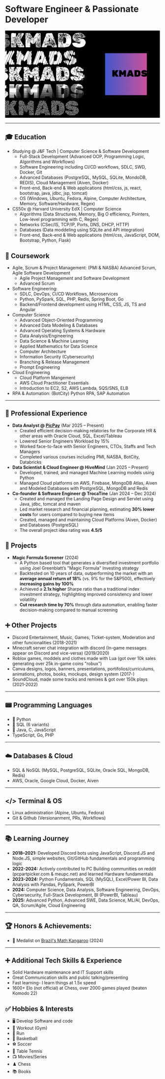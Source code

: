 # Software Engineer & Passionate Developer

![KMADS](/KMADS-v3.png)

---

## 🎓 Education
- Studying @ J&F Tech | Computer Science & Software Development
  - Full-Stack Development (Advanced OOP, Programming Logic, Algorithms and Workflows)
  - Software Engineering including CI/CD workflows, SDLC, SWD, Docker, Git
  - Advanced Databases (PostgreSQL, MySQL, SQLite, MondoDB, REDIS), Cloud Management (Aiven, Docker)
  - Front-end, Back-end & Web applications (html/css, js, react, bootstrap, java, jdbc, jsp, tomcat)
  - OS (Windows, Ubuntu, Fedora, Alpine, Computer Architecture, Memory, Software/Hardware, Regex)
- CS50x @ Harvard University EdX | Computer Science
  - Algorithms (Data Structures, Memory, Big O efficiency, Pointers, Low-level programming with C, Regex)
  - Networks (CSec/IS, TCP/IP, Ports, DNS, DHCP, HTTP)
  - Databases (Data moddeling using SQLite and API integration)
  - Front-end, Back-end & Web applications (html/css, JavaScript, DOM, Bootstrap, Python, Flask)

## 📝 Coursework
- Agile, Scrum & Project Management: (PMI & NASBA) Advanced Scrum, Agile Software Development
  - Agile Project Management and Software Development
  - Advanced Scrum
- Software Engineering:
  - SDLC, DevOps, CI/CD Workflows, Microservices
  - Python, PySpark, SQL, PHP, Redis, Spring Boot, Go
  - Backend/Frontend development using HTML, CSS, JS, TS and Angular
- Computer Science
  - Advanced Object-Oriented Programming
  - Advanced Data Modeling & Databases
  - Advanced Operating Systems & Hardware
  - Data Analysis/Engineering
  - Data Science & Machine Learning
  - Applied Mathematics for Data Science
  - Computer Architecture
  - Information Security (Cybersecurity)
  - Branching & Release Management
  - Prompt Engineering
- Cloud Engineering
  - Cloud Platform Mangement
  - AWS Cloud Practitioner Essentials
  - Introduction to EC2, S2, AWS Lambda, SQS/SNS, ELB
- RPA & Automation: (BotCity) Python RPA, SAP Automation

---

## 💼 Professional Experience
- **Data Analyst @ [PicPay](https://picpay.com/)** (Mar 2025 – Present)
  - Created efficient decision-making relatories for the Corporate HR & other areas with Oracle Cloud, SQL, Excel/Tableau
  - Lowered Senior Engineers Workload by 15%
  - Worked face-to-face with Senior Engineers, CTOs, Staffs and Tech Managers
  - Completed various courses including PMI, NASBA, BotCity, Databricks
- **Data Scientist & Cloud Engineer @ HiveMind** (Jan 2025 – Present)
  - Developed, trained, and managed Machine Learning models using Python
  - Managed Cloud platforms on AWS, Firebase, MongoDB Atlas, Aiven and Modeled Databases with PostgreSQL, MongoDB and Redis
- **Co-founder & Software Engineer @ TrocaTine** (Jan 2024 – Dec 2024)
  - Created and managed the Landing Page Design and Servlet using Java, jdbc, tomcat and maven
  - Led market research and financial planning, estimating **30% lower costs** for users compared to buying new items
  - Created, managed and maintaining Cloud Platforms (Aiven, Docker) and Databases (PostgreSQL)
  - The overall project idea rating was **4.5/5**

## 📂 Projects
- **Magic Formula Screener** (2024)
  - A Python based tool that generates a diversified investment portfolio using Joel Greenblatt’s "Magic Formula" Investing strategy
  - Backtested on 10 years of data, outperforming the market with an **average annual return of 18%** (vs. 9% for the S&P500), effectively **increasing gains by 100%**
  - Achieved a **2.1x higher** Sharpe ratio than a traditional index investment strategy, highlighting improved consistency and lower volatility
  - **Cut research time by 70%** through data automation, enabling faster decision-making compared to manual screening

## ➕ Other Projects
- Discord Entertainment, Music, Games, Ticket-system, Moderation and other funcionalities (2018-2021)
- Minecraft server chat integration with discord (In-game messages appear on Discord and vice-versa) (2019/2020)
- Roblox games, moddels and clothes made with Lua (got over 10k sales generating over 25k in-game coins "robux")
- Canva designs, logos, banners, presentations, portifolios/curriculums, animations, photos, books, mockups, design system (2017-)
- SoundCloud, made some tracks and remixes & got over 150k plays (2021-2022)

---

## 📟 Programming Languages
- 🥇 Python
- 🥈 SQL (6 variants)
- 🥉 Java, C, JavaScript 
- TypeScript, Go, PHP

---

## ☁️ Databases & Cloud
- SQL & NoSQL (MySQL, PostgreSQL, SQLite, Oracle SQL, MongoDB, Redis)
- AWS, Oracle, Google Cloud, Docker, Aiven

---

## </> Terminal & OS
- Linux administration (Alpine, Ubuntu, Fedora)
- Git & Github (Versionanment, PRs, Workflows)

---

## 📚 Learning Journey
- **2018–2021:** Developed Discord bots using JavaScript, Discord.JS and Node.JS, simple websites, Git/GitHub fundamentals and programming logic
- **2022-2024:** Actively contributed to PC Building communities on reddit (pcpartpicker.com & meupc.net) and learned Hardware fundamentals
- **2023-2024:** Python Fundamentals, SQL (MySQL), Excel/Power BI, Data Analysis with Pandas, PySpark, PowerBI  
- **2024:** Computer Science, Data Analysis, Software Engineering, DevOps, Cybersecurity, Full-Stack Development, BI (PowerBI, Tableau)
- **2025:** Advanced Python, Advanced SWE, Data Science, ML/AI, DevOps, QA, Scrum/Agile, Cloud Engineering

---

## 🏆 Honors & Achievements:
  - 🥉 Medalist on [Brazil's Math Kangaroo](https://www.cangurudematematicabrasil.com.br/) (2024)

---

## ➕ Additional Tech Skills & Experience
  - Solid Hardware maintenance and IT Support skills
  - Great Communication skills and public talking/presenting
  - Fast learning- I learn things at 1.5x speed
  - 1600+ Elo (not official) at Chess, over 2000 games played (beaten Komodo 22)

## ✅ Hobbies & Interests
  - 🖥️ Develop Software and code
  - 💪 Workout (Gym)
  - 👟 Run
  - 🏀 Basketball
  - ⚽ Soccer
  - 🏓 Table Tennis
  - 📺 Movies/Series
  - ♟️ Chess
  - 📚 Books
